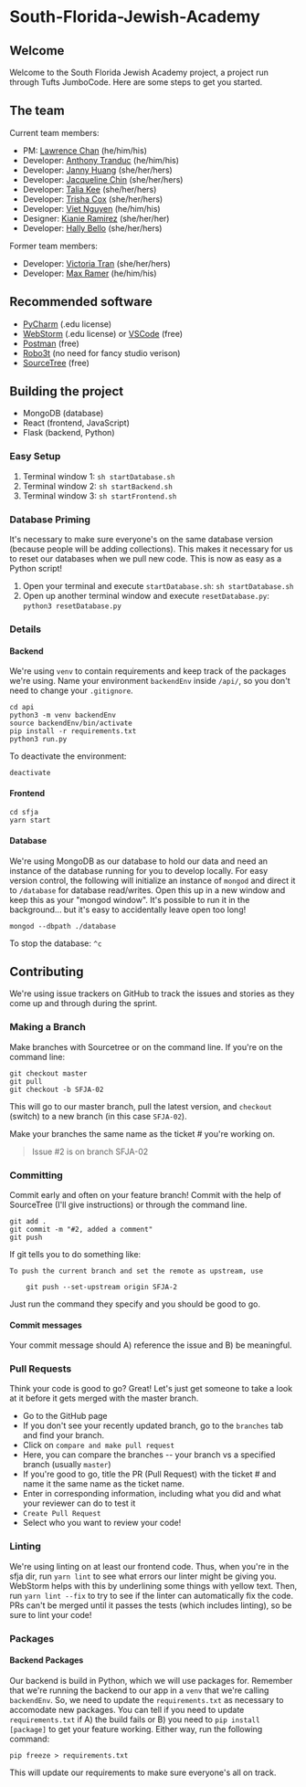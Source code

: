 # South-Florida-Jewish-Academy

## Welcome
Welcome to the South Florida Jewish Academy project, a project run through Tufts JumboCode. Here are some steps to get you started.
## The team
Current team members:
- PM: [Lawrence Chan](https://www.github.com/chanlawrencet) (he/him/his)
- Developer: [Anthony Tranduc](https://github.com/Antranduc) (he/him/his)
- Developer: [Janny Huang](https://github.com/jhuang09) (she/her/hers)
- Developer: [Jacqueline Chin](https://github.com/jchin01) (she/her/hers)
- Developer: [Talia Kee](https://github.com/taliakee) (she/her/hers)
- Developer: [Trisha Cox](https://github.com/trish234) (she/her/hers)
- Developer: [Viet Nguyen](https://github.com/vietnguyen00) (he/him/his)
- Designer: [Kianie Ramirez](https://github.com/kianie413) (she/her/her)
- Developer: [Hally Bello](https://github.com/BadCubozoa) (she/her/hers)

Former team members:
- Developer: [Victoria Tran](https://github.com/victoriatran) (she/her/hers)
- Developer: [Max Ramer](https://github.com/mjramer) (he/him/his)

## Recommended software
- [PyCharm](https://www.jetbrains.com/pycharm/) (.edu license)
- [WebStorm](https://www.jetbrains.com/webstorm/?fromMenu) (.edu license) or [VSCode](https://code.visualstudio.com) (free)
- [Postman](https://www.getpostman.com) (free)
- [Robo3t](https://robomongo.org/download) (no need for fancy studio verison)
- [SourceTree](https://www.sourcetreeapp.com) (free)

## Building the project
- MongoDB (database)
- React (frontend, JavaScript)
- Flask (backend, Python)

### Easy Setup
1. Terminal window 1: `sh startDatabase.sh`
2. Terminal window 2: `sh startBackend.sh`
3. Terminal window 3: `sh startFrontend.sh`

### Database Priming
It's necessary to make sure everyone's on the same database version (because people will be adding collections). This makes it necessary for us to reset our databases when we pull new code. This is now as easy as a Python script!
1. Open your terminal and execute `startDatabase.sh`: `sh startDatabase.sh`
2. Open up another terminal window and execute `resetDatabase.py`: `python3 resetDatabase.py`

### Details
#### Backend
We're using `venv` to contain requirements and keep track of the packages we're using. Name your environment `backendEnv` inside `/api/`, so you don't need to change your `.gitignore`.

```
cd api
python3 -m venv backendEnv
source backendEnv/bin/activate
pip install -r requirements.txt
python3 run.py
```
To deactivate the environment:
```
deactivate
```
#### Frontend
```
cd sfja
yarn start
```

#### Database
We're using MongoDB as our database to hold our data and need an instance of the database running for you to develop locally. For easy version control, the following will initialize an instance of `mongod` and direct it to `/database` for database read/writes. Open this up in a new window and keep this as your "mongod window". It's possible to run it in the background... but it's easy to accidentally leave open too long!
```
mongod --dbpath ./database
```
To stop the database:
``
^c
``
## Contributing
We're using issue trackers on GitHub to track the issues and stories as they come up and through during the sprint.

### Making a Branch
Make branches with Sourcetree or on the command line. If you're on the command line:
```
git checkout master
git pull
git checkout -b SFJA-02
```
This will go to our master branch, pull the latest version, and `checkout` (switch) to a new branch (in this case `SFJA-02`).

Make your branches the same name as the ticket # you're working on.
> Issue #2 is on branch SFJA-02

### Committing
Commit early and often on your feature branch! Commit with the help of SourceTree (I'll give instructions) or through the command line.
```
git add .
git commit -m "#2, added a comment"
git push
```
If git tells you to do something like:
```
To push the current branch and set the remote as upstream, use

    git push --set-upstream origin SFJA-2
```
Just run the command they specify and you should be good to go.

#### Commit messages
Your commit message should A) reference the issue and B) be meaningful.

### Pull Requests
Think your code is good to go? Great! Let's just get someone to take a look at it before it gets merged with the master branch.

 - Go to the GitHub page
 - If you don't see your recently updated branch, go to the `branches` tab and find your branch.
 - Click on `compare and make pull request`
 - Here, you can compare the branches -- your branch vs a specified branch (usually `master`)
 - If you're good to go, title the PR (Pull Request) with the ticket # and name it the same name as the ticket name.
 - Enter in corresponding information, including what you did and what your reviewer can do to test it
 - `Create Pull Request`
 - Select who you want to review your code!

### Linting
We're using linting on at least our frontend code. Thus, when you're in the sfja dir, run `yarn lint` to see what errors our linter might be giving you. WebStorm helps with this by underlining some things with yellow text. Then, run `yarn lint --fix` to try to see if the linter can automatically fix the code. PRs can't be merged until it passes the tests (which includes linting), so be sure to lint your code!

### Packages
#### Backend Packages
Our backend is build in Python, which we will use packages for. Remember that we're running the backend to our app in a `venv` that we're calling `backendEnv`. So, we need to update the `requirements.txt` as necessary to accomodate new packages. You can tell if you need to update `requirements.txt` if A) the build fails or B) you need to `pip install [package]` to get your feature working. Either way, run the following command:
```
pip freeze > requirements.txt
```
This will update our requirements to make sure everyone's all on track.
